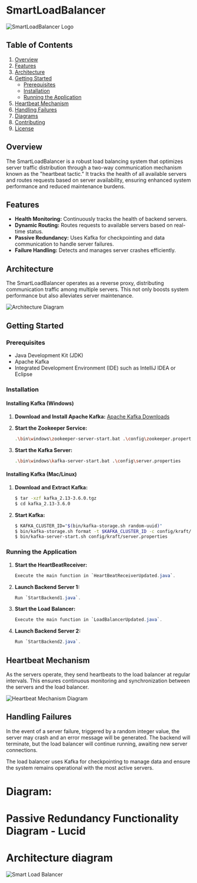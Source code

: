 # SmartLoadBalancer

![SmartLoadBalancer Logo](path_to_logo_image)

## Table of Contents

1. [Overview](#overview)
2. [Features](#features)
3. [Architecture](#architecture)
4. [Getting Started](#getting-started)
    - [Prerequisites](#prerequisites)
    - [Installation](#installation)
    - [Running the Application](#running-the-application)
5. [Heartbeat Mechanism](#heartbeat-mechanism)
6. [Handling Failures](#handling-failures)
7. [Diagrams](#diagrams)
8. [Contributing](#contributing)
9. [License](#license)

## Overview

The SmartLoadBalancer is a robust load balancing system that optimizes server traffic distribution through a two-way communication mechanism known as the "heartbeat tactic." It tracks the health of all available servers and routes requests based on server availability, ensuring enhanced system performance and reduced maintenance burdens.

## Features

- **Health Monitoring:** Continuously tracks the health of backend servers.
- **Dynamic Routing:** Routes requests to available servers based on real-time status.
- **Passive Redundancy:** Uses Kafka for checkpointing and data communication to handle server failures.
- **Failure Handling:** Detects and manages server crashes efficiently.

## Architecture

The SmartLoadBalancer operates as a reverse proxy, distributing communication traffic among multiple servers. This not only boosts system performance but also alleviates server maintenance.

![Architecture Diagram](path_to_architecture_diagram_image)

## Getting Started

### Prerequisites

- Java Development Kit (JDK)
- Apache Kafka
- Integrated Development Environment (IDE) such as IntelliJ IDEA or Eclipse

### Installation

#### Installing Kafka (Windows)

1. **Download and Install Apache Kafka:**
   [Apache Kafka Downloads](https://kafka.apache.org/downloads)

2. **Start the Zookeeper Service:**
    ```bash
    .\bin\windows\zookeeper-server-start.bat .\config\zookeeper.properties
    ```

3. **Start the Kafka Server:**
    ```bash
    .\bin\windows\kafka-server-start.bat .\config\server.properties
    ```

#### Installing Kafka (Mac/Linux)

1. **Download and Extract Kafka:**
    ```bash
    $ tar -xzf kafka_2.13-3.6.0.tgz
    $ cd kafka_2.13-3.6.0
    ```

2. **Start Kafka:**
    ```bash
    $ KAFKA_CLUSTER_ID="$(bin/kafka-storage.sh random-uuid)"
    $ bin/kafka-storage.sh format -t $KAFKA_CLUSTER_ID -c config/kraft/server.properties
    $ bin/kafka-server-start.sh config/kraft/server.properties
    ```

### Running the Application

1. **Start the HeartBeatReceiver:**
    ```java
    Execute the main function in `HeartBeatReceiverUpdated.java`.
    ```

2. **Launch Backend Server 1:**
    ```java
    Run `StartBackend1.java`.
    ```

3. **Start the Load Balancer:**
    ```java
    Execute the main function in `LoadBalancerUpdated.java`.
    ```

4. **Launch Backend Server 2:**
    ```java
    Run `StartBackend2.java`.
    ```

## Heartbeat Mechanism

As the servers operate, they send heartbeats to the load balancer at regular intervals. This ensures continuous monitoring and synchronization between the servers and the load balancer.

![Heartbeat Mechanism Diagram](path_to_heartbeat_mechanism_diagram_image)

## Handling Failures

In the event of a server failure, triggered by a random integer value, the server may crash and an error message will be generated. The backend will terminate, but the load balancer will continue running, awaiting new server connections.

The load balancer uses Kafka for checkpointing to manage data and ensure the system remains operational with the most active servers.


# Diagram:

Passive Redundancy Functionality Diagram - Lucid
=======
# Architecture diagram

![Smart Load Balancer](https://github.com/summahto/SmartLoadBalancer/assets/114707851/4e1fa7b3-2e68-41f2-80f9-d6b18ea0bd75)

